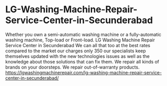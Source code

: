 # LG-Washing-Machine-Repair-Service-Center-in-Secunderabad
Whether you own a semi-automatic washing machine or a fully-automatic washing machine, Top-load or Front-load. LG Washing Machine Repair Service Center in Secunderabad We can all that too at the best rates compared to the market our charges only 350 our specialists keep themselves updated with the new technologies issues as well as the knowledge about those solutions that can fix them. We repair all kinds of brands on your doorsteps. We repair out-of-warranty products. https://lgwashingmachinerepair.com/lg-washing-machine-repair-service-center-in-secunderabad/
